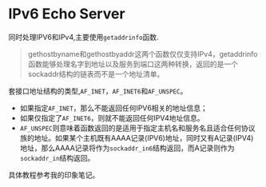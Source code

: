 # IPv6 Echo Server

同时处理IPV6和IPv4,主要使用`getaddrinfo`函数.

>gethostbyname和gethostbyaddr这两个函数仅仅支持IPv4，getaddrinfo函数能够处理名字到地址以及服务到端口这两种转换，返回的是一个sockaddr结构的链表而不是一个地址清单。


套接口地址结构的类型,`AF_INET`，`AF_INET6`和`AF_UNSPEC`。

- 如果指定`AF_INET`，那么不能返回任何IPV6相关的地址信息；
- 如果仅指定了`AF_INET6`，则就不能返回任何IPV4地址信息。
- `AF_UNSPEC`则意味着函数返回的是适用于指定主机名和服务名且适合任何协议族的地址。如果某个主机既有AAAA记录(IPV6)地址，同时又有A记录(IPV4)地址，那么AAAA记录将作为`sockaddr_in6`结构返回，而A记录则作为`sockaddr_in`结构返回。

具体教程参考我的印象笔记。